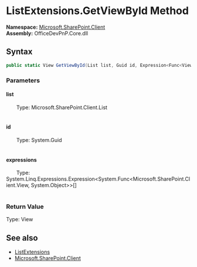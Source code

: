# ListExtensions.GetViewById Method  
  

**Namespace:** [Microsoft.SharePoint.Client](Microsoft.SharePoint.Client.md)  
**Assembly:** OfficeDevPnP.Core.dll  
## Syntax
```C#
public static View GetViewById(List list, Guid id, Expression<Func<View, Object>>[] expressions)
```
### Parameters
#### list  
&emsp;&emsp;Type: Microsoft.SharePoint.Client.List  
&emsp;&emsp;  

  

#### id  
&emsp;&emsp;Type: System.Guid  
&emsp;&emsp;  

  

#### expressions  
&emsp;&emsp;Type: System.Linq.Expressions.Expression&lt;System.Func&lt;Microsoft.SharePoint.Client.View, System.Object&gt;&gt;[]  
&emsp;&emsp;  

  

### Return Value
Type: View  

## See also
- [ListExtensions](Microsoft.SharePoint.Client.ListExtensions.md) 
- [Microsoft.SharePoint.Client](Microsoft.SharePoint.Client.md) 
